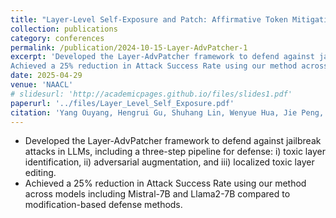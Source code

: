 ```yaml
---
title: "Layer-Level Self-Exposure and Patch: Affirmative Token Mitigation for Jailbreak Attack Defense"
collection: publications
category: conferences
permalink: /publication/2024-10-15-Layer-AdvPatcher-1
excerpt: 'Developed the Layer-AdvPatcher framework to defend against jailbreak attacks in LLMs, including a three-step pipeline for defense: i) toxic layer identification, ii) adversarial augmentation, and iii) localized toxic layer editing.
Achieved a 25% reduction in Attack Success Rate using our method across models including Mistral-7B and Llama2-7B compared to modification-based defense methods.'
date: 2025-04-29
venue: 'NAACL'
# slidesurl: 'http://academicpages.github.io/files/slides1.pdf'
paperurl: '../files/Layer_Level_Self_Exposure.pdf'
citation: 'Yang Ouyang, Hengrui Gu, Shuhang Lin, Wenyue Hua, Jie Peng, Bhavya Kailkhura, Meijun Gao, Tianlong Chen, Kaixiong Zhou. “Layer-Level Self-Exposure and Patch: Affirmative Token Mitigation for Jailbreak Attack Defense”, in submission to NAACL 2025'
---
```


- Developed the Layer-AdvPatcher framework to defend against jailbreak attacks in LLMs, including a three-step pipeline for defense: 
i) toxic layer identification, ii) adversarial augmentation, and iii) localized toxic layer editing.
- Achieved a 25% reduction in Attack Success Rate using our method across models including Mistral-7B and Llama2-7B compared to modification-based defense methods.
